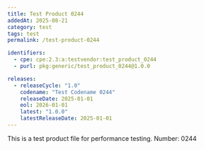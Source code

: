 ```yaml
---
title: Test Product 0244
addedAt: 2025-08-21
category: test
tags: test
permalink: /test-product-0244

identifiers:
  - cpe: cpe:2.3:a:testvendor:test_product_0244
  - purl: pkg:generic/test_product_0244@1.0.0

releases:
  - releaseCycle: "1.0"
    codename: "Test Codename 0244"
    releaseDate: 2025-01-01
    eol: 2026-01-01
    latest: "1.0.0"
    latestReleaseDate: 2025-01-01
---
```


This is a test product file for performance testing. Number: 0244
